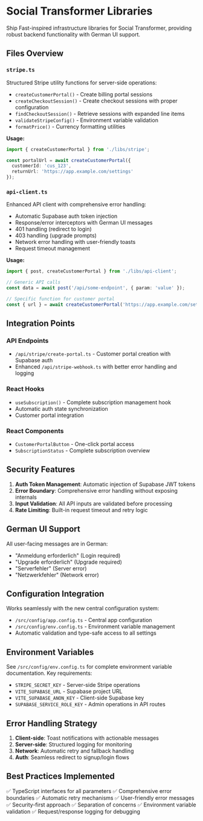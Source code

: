 # Social Transformer Libraries

Ship Fast-inspired infrastructure libraries for Social Transformer, providing robust backend functionality with German UI support.

## Files Overview

### `stripe.ts`
Structured Stripe utility functions for server-side operations:
- `createCustomerPortal()` - Create billing portal sessions
- `createCheckoutSession()` - Create checkout sessions with proper configuration  
- `findCheckoutSession()` - Retrieve sessions with expanded line items
- `validateStripeConfig()` - Environment variable validation
- `formatPrice()` - Currency formatting utilities

**Usage:**
```typescript
import { createCustomerPortal } from './libs/stripe';

const portalUrl = await createCustomerPortal({
  customerId: 'cus_123',
  returnUrl: 'https://app.example.com/settings'
});
```

### `api-client.ts` 
Enhanced API client with comprehensive error handling:
- Automatic Supabase auth token injection
- Response/error interceptors with German UI messages
- 401 handling (redirect to login)
- 403 handling (upgrade prompts)
- Network error handling with user-friendly toasts
- Request timeout management

**Usage:**
```typescript
import { post, createCustomerPortal } from './libs/api-client';

// Generic API calls
const data = await post('/api/some-endpoint', { param: 'value' });

// Specific function for customer portal
const { url } = await createCustomerPortal('https://app.example.com/settings');
```

## Integration Points

### API Endpoints
- `/api/stripe/create-portal.ts` - Customer portal creation with Supabase auth
- Enhanced `/api/stripe-webhook.ts` with better error handling and logging

### React Hooks
- `useSubscription()` - Complete subscription management hook
- Automatic auth state synchronization
- Customer portal integration

### React Components
- `CustomerPortalButton` - One-click portal access
- `SubscriptionStatus` - Complete subscription overview

## Security Features

1. **Auth Token Management**: Automatic injection of Supabase JWT tokens
2. **Error Boundary**: Comprehensive error handling without exposing internals  
3. **Input Validation**: All API inputs are validated before processing
4. **Rate Limiting**: Built-in request timeout and retry logic

## German UI Support

All user-facing messages are in German:
- "Anmeldung erforderlich" (Login required)
- "Upgrade erforderlich" (Upgrade required)  
- "Serverfehler" (Server error)
- "Netzwerkfehler" (Network error)

## Configuration Integration

Works seamlessly with the new central configuration system:
- `/src/config/app.config.ts` - Central app configuration
- `/src/config/env.config.ts` - Environment variable management
- Automatic validation and type-safe access to all settings

## Environment Variables

See `/src/config/env.config.ts` for complete environment variable documentation. Key requirements:
- `STRIPE_SECRET_KEY` - Server-side Stripe operations  
- `VITE_SUPABASE_URL` - Supabase project URL
- `VITE_SUPABASE_ANON_KEY` - Client-side Supabase key
- `SUPABASE_SERVICE_ROLE_KEY` - Admin operations in API routes

## Error Handling Strategy

1. **Client-side**: Toast notifications with actionable messages
2. **Server-side**: Structured logging for monitoring
3. **Network**: Automatic retry and fallback handling  
4. **Auth**: Seamless redirect to signup/login flows

## Best Practices Implemented

✅ TypeScript interfaces for all parameters
✅ Comprehensive error boundaries
✅ Automatic retry mechanisms
✅ User-friendly error messages
✅ Security-first approach
✅ Separation of concerns
✅ Environment variable validation
✅ Request/response logging for debugging